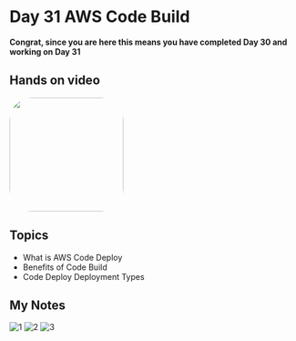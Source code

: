 # Day 31 AWS Code Build

**Congrat, since you are here this means you have completed Day 30 and working on Day 31**

## Hands on video
<a href="https://youtu.be/h-vNY9AeoNQ">
<img src="https://i3.ytimg.com/vi/h-vNY9AeoNQ/hqdefault.jpg" align="center" width="200" style="border-radius:40px" />
</a>

## Topics
  - What is AWS Code Deploy
  - Benefits of Code Build
  - Code Deploy Deployment Types

## My Notes
  ![1](https://user-images.githubusercontent.com/41295276/123963125-c581ae00-d9cf-11eb-9899-b3fb2845645b.jpeg)
  ![2](https://user-images.githubusercontent.com/41295276/123963133-ca466200-d9cf-11eb-9389-e34b64f65a2e.jpeg)
  ![3](https://user-images.githubusercontent.com/41295276/123963136-cadef880-d9cf-11eb-82e5-717bdb11ed8e.jpeg)

